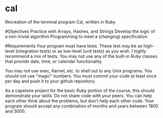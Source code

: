 # cal
Recreation of the terminal program Cal, written in Ruby

#Objectives
Practice with Arrays, Hashes, and Strings
Develop the logic of a non-trivial algorithm
Programming to meet a (changing) specification

#Requirements
Your program must have tests. These test may be as high-level (integration tests) or as low-level (unit tests) as you wish. I highly recommend a mix of tests.
You may not use any of the built-in Ruby classes that provide date, time, or calendar functionality.

You may not use exec, Kernel, etc. to shell out to any Unix programs.
You should not use "magic" numbers.
You must commit your code at least once per day and push it to your github repository.

As a capstone project for the basic Ruby portion of the course, this should demonstrate your skills. Do not share code with your peers. You can help each other think about the problems, but don't help each other code.
Your program should accept any combination of months and years between 1800 and 3000.
